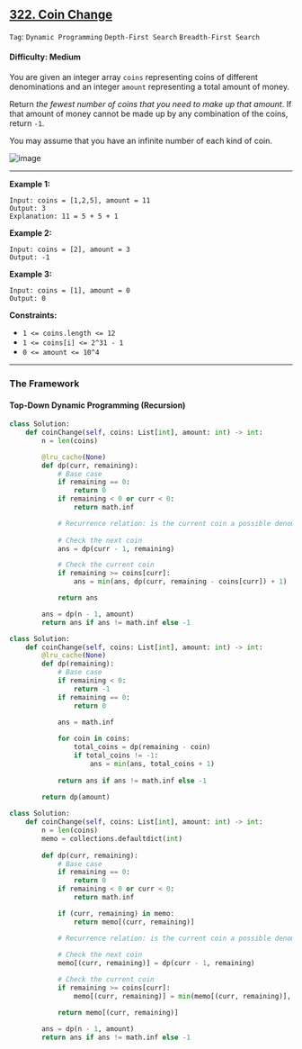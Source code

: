 ## [322. Coin Change](https://leetcode.com/problems/coin-change/)

```Tag```: ```Dynamic Programming``` ```Depth-First Search``` ```Breadth-First Search```

#### Difficulty: Medium

You are given an integer array ```coins``` representing coins of different denominations and an integer ```amount``` representing a total amount of money.

Return _the fewest number of coins that you need to make up that amount_. If that amount of money cannot be made up by any combination of the coins, return ```-1```.

You may assume that you have an infinite number of each kind of coin.

![image](https://user-images.githubusercontent.com/35042430/219496083-ecd8bd2a-d754-42ba-975e-fb06820b9d4c.png)

---

__Example 1:__
```
Input: coins = [1,2,5], amount = 11
Output: 3
Explanation: 11 = 5 + 5 + 1
```

__Example 2:__
```
Input: coins = [2], amount = 3
Output: -1
```

__Example 3:__
```
Input: coins = [1], amount = 0
Output: 0
```

__Constraints:__

- ```1 <= coins.length <= 12```
- ```1 <= coins[i] <= 2^31 - 1```
- ```0 <= amount <= 10^4```

---

### The Framework

#### Top-Down Dynamic Programming (Recursion)

```Python
class Solution:
    def coinChange(self, coins: List[int], amount: int) -> int:
        n = len(coins)

        @lru_cache(None)
        def dp(curr, remaining):
            # Base case
            if remaining == 0:
                return 0
            if remaining < 0 or curr < 0:
                return math.inf

            # Recurrence relation: is the current coin a possible denomination or next coin?
            
            # Check the next coin
            ans = dp(curr - 1, remaining)

            # Check the current coin
            if remaining >= coins[curr]:
                ans = min(ans, dp(curr, remaining - coins[curr]) + 1)

            return ans

        ans = dp(n - 1, amount)
        return ans if ans != math.inf else -1
```

```Python
class Solution:
    def coinChange(self, coins: List[int], amount: int) -> int:
        @lru_cache(None)
        def dp(remaining):
            # Base case
            if remaining < 0:
                return -1
            if remaining == 0:
                return 0
            
            ans = math.inf

            for coin in coins:
                total_coins = dp(remaining - coin)
                if total_coins != -1:
                    ans = min(ans, total_coins + 1)
            
            return ans if ans != math.inf else -1
            
        return dp(amount)
```

```Python
class Solution:
    def coinChange(self, coins: List[int], amount: int) -> int:
        n = len(coins)
        memo = collections.defaultdict(int)
        
        def dp(curr, remaining):
            # Base case
            if remaining == 0:
                return 0
            if remaining < 0 or curr < 0:
                return math.inf

            if (curr, remaining) in memo:
                return memo[(curr, remaining)]

            # Recurrence relation: is the current coin a possible denomination or next coin?
            
            # Check the next coin
            memo[(curr, remaining)] = dp(curr - 1, remaining)

            # Check the current coin
            if remaining >= coins[curr]:
                memo[(curr, remaining)] = min(memo[(curr, remaining)], dp(curr, remaining - coins[curr]) + 1)

            return memo[(curr, remaining)]

        ans = dp(n - 1, amount)
        return ans if ans != math.inf else -1
```

